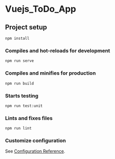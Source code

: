 # Vuejs_ToDo_App

## Project setup
```
npm install
```

### Compiles and hot-reloads for development
```
npm run serve
```

### Compiles and minifies for production
```
npm run build
```

### Starts testing
```
npm run test:unit
```

### Lints and fixes files
```
npm run lint
```

### Customize configuration
See [Configuration Reference](https://cli.vuejs.org/config/).
